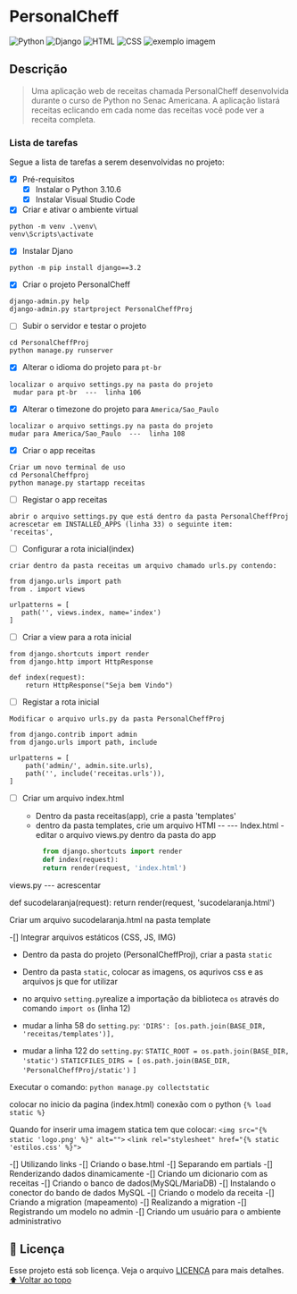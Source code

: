 # PersonalCheff
<!---Esses são exemplos. Veja https://shields.io para outras pessoas ou para personalizar este conjunto de escudos. Você pode querer incluir dependências, status do projeto e informações de licença aqui--->
![Python](https://img.shields.io/badge/Python-14354C?style=for-the-badge&logo=python&logoColor=white)
![Django](https://img.shields.io/badge/Django-092E20?style=for-the-badge&logo=django&logoColor=white)
![HTML](https://img.shields.io/badge/HTML5-E34F26?style=for-the-badge&logo=html5&logoColor=white)
![CSS](https://img.shields.io/badge/CSS3-1572B6?style=for-the-badge&logo=css3&logoColor=white)
<img src="exemplo-image.png" alt="exemplo imagem">

## Descrição
> Uma aplicação web de receitas chamada PersonalCheff desenvolvida durante o curso de Python no Senac Americana. A aplicação listará receitas eclicando em cada nome das receitas você pode ver a receita completa.

### Lista de tarefas
Segue a lista de tarefas a serem desenvolvidas no projeto:
- [X] Pré-requisitos
    - [X] Instalar o Python 3.10.6
    - [X] Instalar Visual Studio Code
- [x] Criar e ativar o ambiente virtual
```
python -m venv .\venv\
venv\Scripts\activate
````
- [x] Instalar Djano
````
python -m pip install django==3.2
````
- [x] Criar o projeto PersonalCheff
````
django-admin.py help
django-admin.py startproject PersonalCheffProj
````
- [ ] Subir o servidor e testar o projeto
````
cd PersonalCheffProj
python manage.py runserver
````
- [x] Alterar o idioma do projeto para `pt-br`
````
localizar o arquivo settings.py na pasta do projeto
 mudar para pt-br  ---  linha 106
 ````
- [x] Alterar o timezone do projeto para `America/Sao_Paulo`
 ````
localizar o arquivo settings.py na pasta do projeto
 mudar para America/Sao_Paulo  ---  linha 108
  ````
- [x] Criar o app receitas
 ````
Criar um novo terminal de uso
cd PersonalCheffproj
python manage.py startapp receitas
 ````

- [ ] Registar o app receitas
 ````
abrir o arquivo settings.py que está dentro da pasta PersonalCheffProj
acrescetar em INSTALLED_APPS (linha 33) o seguinte item:
'receitas',
 ````
- [ ] Configurar a rota  inicial(index)
 ````
criar dentro da pasta receitas um arquivo chamado urls.py contendo:

from django.urls import path
from . import views

urlpatterns = [
    path('', views.index, name='index')
]
 ````
- [ ] Criar a view para a rota inicial
````
from django.shortcuts import render
from django.http import HttpResponse

def index(request):
    return HttpResponse("Seja bem Vindo")
````
- [ ] Registar a rota inicial
````
Modificar o arquivo urls.py da pasta PersonalCheffProj

from django.contrib import admin
from django.urls import path, include

urlpatterns = [
    path('admin/', admin.site.urls),
    path('', include('receitas.urls')),
]
````
- [ ] Criar um arquivo index.html
    - Dentro da pasta receitas(app), crie a pasta 'templates'
	- dentro da pasta templates, crie um arquivo HTMl  -- ---  Index.html
	-editar o arquivo views.py dentro da pasta do app

	``` python
         from django.shortcuts import render
         def index(request):
         return render(request, 'index.html')
	
	```
views.py  --- acrescentar

def sucodelaranja(request):
    return render(request, 'sucodelaranja.html')

Criar um arquivo sucodelaranja.html na pasta template

-[] Integrar arquivos estáticos (CSS, JS, IMG)
- Dentro da pasta do projeto (PersonalCheffProj), criar a pasta `static`
- Dentro da pasta `static`, colocar as imagens, os aqurivos css e as arquivos js que for utilizar
- no arquivo `setting.py`realize a importação da biblioteca `os` através do comando `import os` (linha 12)
 - mudar a linha 58 do `setting.py`:
 `'DIRS': [os.path.join(BASE_DIR, 'receitas/templates')],`

 - mudar a linha 122 do `setting.py`:
 `STATIC_ROOT = os.path.join(BASE_DIR, 'static')`
  `STATICFILES_DIRS = [`
    `os.path.join(BASE_DIR, 'PersonalCheffProj/static')`
`]`

Executar o comando:
`python manage.py collectstatic`

colocar no inicio da pagina (index.html) conexão com o python
`{% load static %}`

Quando for inserir uma imagem statica tem que colocar:
  `<img src="{% static 'logo.png' %}" alt="">`
  `<link rel="stylesheet" href="{% static 'estilos.css' %}">`

-[] Utilizando links
-[] Criando o base.html
-[] Separando em partials
-[] Renderizando dados dinamicamente
-[] Criando um dicionario com as receitas
-[] Criando o banco de dados(MySQL/MariaDB)
-[] Instalando o conector do bando de dados MySQL
-[] Criando o modelo da receita
-[] Criando a migration (mapeamento)
-[] Realizando a migration
-[] Registrando um modelo no admin
-[] Criando um usuário para o ambiente administrativo
## 📝 Licença
Esse projeto está sob licença. Veja o arquivo [LICENÇA](LICENSE.md) para mais detalhes.
[⬆ Voltar ao topo](#nome-do-projeto)<br>

